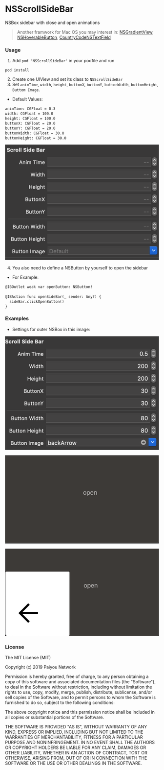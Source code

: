 NSScrollSideBar
=====

NSBox sidebar with close and open animations

>Another framwork for Mac OS you may interest in:
[NSGradientView](https://github.com/paiyou-network/NSGradientView),
[NSHoverableButton](https://github.com/paiyou-network/NSHoverableButton),
[CountryCodeNSTextField](https://github.com/paiyou-network/CountryCodeNSTextField)

### Usage

1. Add `pod 'NSScrollSideBar'` in your podfile and run
```
pod install
```
2. Create one UIView and set its class to `NSScrollSideBar`
3. Set `animTime`, `width`, `height`, `buttonX`, `buttonY`, `buttonWidth`, `buttonHeight`, `Buttom Image`.
 * Default Values:
 ```
animTime: CGFloat = 0.3
width: CGFloat = 100.0
height: CGFloat = 100.0
buttonX: CGFloat = 20.0
buttonY: CGFloat = 20.0
buttonWidth: CGFloat = 30.0
buttonHeight: CGFloat = 30.0
 ```

![alt text](https://raw.githubusercontent.com/paiyou-network/NSScrollSideBar/master/NSScrollSideBarDemo/screenshot/NSScorllSidebar1.png)


4. You also need to define a NSButton by yourself to open the sidebar
 * For Example:
```
@IBOutlet weak var openButton: NSButton!

@IBAction func openSideBar(_ sender: Any?) {
  sideBar.clickOpenButton()
}

```

### Examples
* Settings for outer NSBox in this image:

![alt text](https://raw.githubusercontent.com/paiyou-network/NSScrollSideBar/master/NSScrollSideBarDemo/screenshot/NSScorllSidebar4.png)

![alt text](https://raw.githubusercontent.com/paiyou-network/NSScrollSideBar/master/NSScrollSideBarDemo/screenshot/NSScorllSidebar2.png)

![alt text](https://raw.githubusercontent.com/paiyou-network/NSScrollSideBar/master/NSScrollSideBarDemo/screenshot/NSScorllSidebar3.png)

### License
The MIT License (MIT)

Copyright (c) 2019 Paiyou Network

Permission is hereby granted, free of charge, to any person obtaining a copy of
this software and associated documentation files (the "Software"), to deal in
the Software without restriction, including without limitation the rights to
use, copy, modify, merge, publish, distribute, sublicense, and/or sell copies of
the Software, and to permit persons to whom the Software is furnished to do so,
subject to the following conditions:

The above copyright notice and this permission notice shall be included in all
copies or substantial portions of the Software.

THE SOFTWARE IS PROVIDED "AS IS", WITHOUT WARRANTY OF ANY KIND, EXPRESS OR
IMPLIED, INCLUDING BUT NOT LIMITED TO THE WARRANTIES OF MERCHANTABILITY, FITNESS
FOR A PARTICULAR PURPOSE AND NONINFRINGEMENT. IN NO EVENT SHALL THE AUTHORS OR
COPYRIGHT HOLDERS BE LIABLE FOR ANY CLAIM, DAMAGES OR OTHER LIABILITY, WHETHER
IN AN ACTION OF CONTRACT, TORT OR OTHERWISE, ARISING FROM, OUT OF OR IN
CONNECTION WITH THE SOFTWARE OR THE USE OR OTHER DEALINGS IN THE SOFTWARE.

